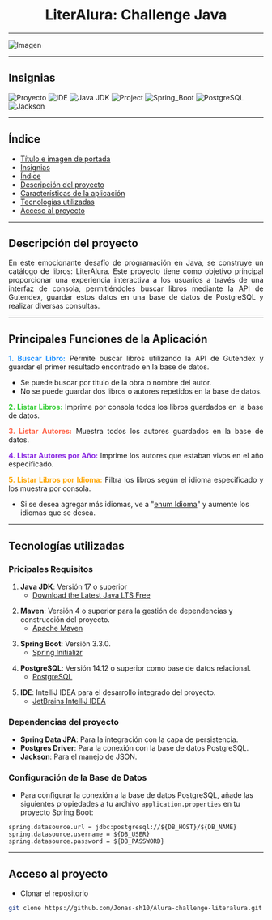 ## <h1 align="center"><span id="título-portada">LiterAlura: Challenge Java</span> </h1>
___
![Imagen](https://images.unsplash.com/photo-1521587760476-6c12a4b040da?q=80&w=1470&auto=format&fit=crop&ixlib=rb-4.0.3&ixid=M3wxMjA3fDB8MHxwaG90by1wYWdlfHx8fGVufDB8fHx8fA%3D%3D)

___
## <span id="insignias">Insignias</span>
![Proyecto](https://img.shields.io/badge/Status-Main_Functions_Finished-brightgreen)
![IDE](https://img.shields.io/badge/IDE-Intellij_IDEA-ff69b4)
![Java JDK](https://img.shields.io/badge/Java_JDK-v17.0-1e90ff)
![Project](https://img.shields.io/badge/Project-Maven-ff4500)
![Spring_Boot](https://img.shields.io/badge/Spring_Boot-v3.3.0-6a5acd)
![PostgreSQL](https://img.shields.io/badge/PostgreSQL-v16.2-ffa500)
![Jackson](https://img.shields.io/badge/Jackson-v2.16.0-lightcoral)


___
## <span id="índice">Índice</span>

* [Título e imagen de portada](#título-portada)
* [Insignias](#insignias)
* [Índice](#índice)
* [Descripción del proyecto](#descripción-del-proyecto)
* [Características de la aplicación](#características-de-la-aplicación)
* [Tecnologías utilizadas](#tecnologías-utilizadas)
* [Acceso al proyecto](#acceso-al-proyecto)

---
## <span id="descripción-del-proyecto">Descripción del proyecto</span>
<p align="justify">
 En este emocionante desafío de programación en Java, se construye un catálogo de libros: LiterAlura. Este proyecto tiene como objetivo principal proporcionar una experiencia interactiva a los usuarios a través de una interfaz de consola, permitiéndoles buscar libros mediante la API de Gutendex, guardar estos datos en una base de datos de PostgreSQL y realizar diversas consultas.
</p>

---
## <span id="características-de-la-aplicación">Principales Funciones de la Aplicación</span>
<p align="justify">
    <span style="color:#1E90FF;"><strong>1. Buscar Libro:</strong></span> Permite buscar libros utilizando la API de Gutendex y guardar el primer resultado encontrado en la base de datos.<br>

* Se puede buscar por titulo de la obra o nombre del autor.
* No se puede guardar dos libros o autores repetidos en la base de datos.

</p>
<p align="justify">
    <span style="color:#32CD32;"><strong>2. Listar Libros:</strong></span> Imprime por consola todos los libros guardados en la base de datos.<br>

</p>
<p align="justify">
    <span style="color:#FF6347;"><strong>3. Listar Autores:</strong></span> Muestra todos los autores guardados en la base de datos.<br>

</p>
<p align="justify">
    <span style="color:#8A2BE2;"><strong>4. Listar Autores por Año:</strong></span> Imprime los autores que estaban vivos en el año especificado.<br>

</p>
<p align="justify">
    <span style="color:#FFA500;"><strong>5. Listar Libros por Idioma:</strong></span> Filtra los libros según el idioma especificado y los muestra por consola.

* Si se desea agregar más idiomas, ve a "<u>enum Idioma</u>" y aumente los idiomas que se desea.
</p>

---
## <span id="tecnologías-utilizadas">Tecnologías utilizadas</span>

### Pricipales Requisitos
<p align="justify">

1. **Java JDK**: Versión 17 o superior
   - [Download the Latest Java LTS Free](https://www.oracle.com/java/technologies/javase-downloads.html)
</p>
<p align="justify">

2. **Maven**: Versión 4 o superior para la gestión de dependencias y construcción del proyecto.
   - [Apache Maven](https://maven.apache.org/download.cgi)
</p>
<p align="justify">

3. **Spring Boot**: Versión 3.3.0.
   - [Spring Initializr](https://start.spring.io/)
</p>
<p align="justify">

4. **PostgreSQL**: Versión 14.12 o superior como base de datos relacional.
   - [PostgreSQL](https://www.postgresql.org/download/)
</p>
<p align="justify">

5. **IDE**: IntelliJ IDEA para el desarrollo integrado del proyecto.
   - [JetBrains IntelliJ IDEA](https://www.jetbrains.com/es-es/idea/download/)
</p>

### Dependencias del proyecto
<p align="justify">

- **Spring Data JPA**: Para la integración con la capa de persistencia.
- **Postgres Driver**: Para la conexión con la base de datos PostgreSQL.
- **Jackson**: Para el manejo de JSON.
</p>

### Configuración de la Base de Datos
<p align="justify">

- Para configurar la conexión a la base de datos PostgreSQL, añade las siguientes propiedades a tu archivo `application.properties` en tu proyecto Spring Boot:
</p>

```properties
spring.datasource.url = jdbc:postgresql://${DB_HOST}/${DB_NAME}
spring.datasource.username = ${DB_USER}
spring.datasource.password = ${DB_PASSWORD}
```

---
## <span id="acceso-al-proyecto">Acceso al proyecto</span>
-  Clonar el repositorio
```bash
git clone https://github.com/Jonas-sh10/Alura-challenge-literalura.git
